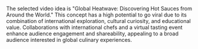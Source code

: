 The selected video idea is "Global Heatwave: Discovering Hot Sauces from Around the World." This concept has a high potential to go viral due to its combination of international exploration, cultural curiosity, and educational value. Collaborations with international chefs and a virtual tasting event enhance audience engagement and shareability, appealing to a broad audience interested in global culinary experiences.
